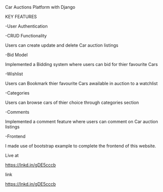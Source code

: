 Car Auctions Platform with Django





KEY FEATURES



-User Authentication

-CRUD Functionality

   Users can create update and delete Car auction listings

-Bid Model

  Implemented a Bidding system where users can bid for thier favourite Cars

-Wishlist

  Users can Bookmark thier favourite Cars awailable in auction to a watchlist

-Categories

  Users can browse cars of thier choice through categories section

-Comments

  Implemented a comment feature where users can comment on Car auction listings 





-Frontend

  I made use of bootstrap example to complete the frontend of this website.

 









Live at 

https://lnkd.in/gDE5cccb







link

https://lnkd.in/gDE5cccb

